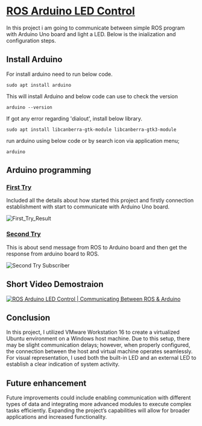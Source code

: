 # <u>ROS Arduino LED Control</u>

In this project i am going to communicate between simple ROS program with Arduino Uno board and light a LED. Below is the inialization and configuration steps.

## Install Arduino
For install arduino need to run below code.

```sudo apt install arduino```

This will install Arduino and below code can use to check the version

```arduino --version```

If got any error regarding 'dialout', install below library.

```sudo apt install libcanberra-gtk-module libcanberra-gtk3-module```

run arduino using below code or by search icon via application menu;

```arduino```

## Arduino programming
### <u>[First Try](First_Try.md)</u>
Included all the details about how started this project and firstly connection establishment with start to communicate with Arduino Uno board.

![First_Try_Result](img/First_Try.png)

### <u>[Second Try](Second_Try.md)</u>
This is about send message from ROS to Arduino board and then get the response from arduino board to ROS.

![Second Try Subscriber](img/secondTrySubscriber.png)

## Short Video Demostraion
[![ROS Arduino LED Control | Communicating Between ROS & Arduino](img/youtubeThumb.png)](https://www.youtube.com/watch?v=DhipO7wUjus)

## Conclusion
In this project, I utilized VMware Workstation 16 to create a virtualized Ubuntu environment on a Windows host machine. Due to this setup, there may be slight communication delays; however, when properly configured, the connection between the host and virtual machine operates seamlessly. For visual representation, I used both the built-in LED and an external LED to establish a clear indication of system activity.

## Future enhancement
Future improvements could include enabling communication with different types of data and integrating more advanced modules to execute complex tasks efficiently. Expanding the project’s capabilities will allow for broader applications and increased functionality.